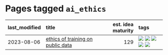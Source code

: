 # Pages tagged `ai_ethics`

|last_modified|title|est. idea maturity|tags
|:---|:---|---:|:---|
|2023-08-06|[ethics of training on public data](../ethics_of_public_data.md)|129|[![](https://img.shields.io/badge/tag-ai_ethics-a777bf)](../tags/ai_ethics.md) [![](https://img.shields.io/badge/tag-ethics-f59257)](../tags/ethics.md) [![](https://img.shields.io/badge/tag-fair_use-467a7)](../tags/fair_use.md) [![](https://img.shields.io/badge/tag-philosophy-b25b5)](../tags/philosophy.md) [![](https://img.shields.io/badge/tag-remix_culture-bbc42)](../tags/remix_culture.md)|
